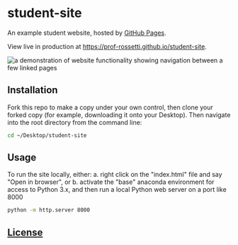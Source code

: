 # student-site

An example student website, hosted by [GitHub Pages](https://pages.github.com/).

View live in production at https://prof-rossetti.github.io/student-site.

![a demonstration of website functionality showing navigation between a few linked pages](https://raw.githubusercontent.com/SCSU-CSC-Department/201701-csc-443-01/e3ff575a3afab0f7b4a621a5246d05e51495759d/projects/personal-website/demo.gif)

## Installation

Fork this repo to make a copy under your own control, then clone your forked copy (for example, downloading it onto your Desktop). Then navigate into the root directory from the command line:

```sh
cd ~/Desktop/student-site
```

## Usage

To run the site locally, either:
  a. right click on the "index.html" file and say "Open in browser", or
  b. activate the "base" anaconda environment for access to Python 3.x, and then run a local Python web server on a port like 8000

```sh
python -m http.server 8000
```

## [License](/LICENSE)
